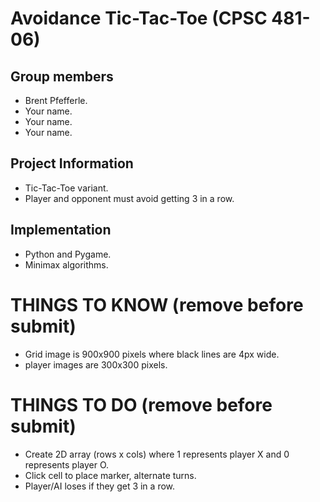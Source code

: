 # Avoidance Tic-Tac-Toe (CPSC 481-06)

## Group members
- Brent Pfefferle.
- Your name.
- Your name.
- Your name.

## Project Information
- Tic-Tac-Toe variant.
- Player and opponent must avoid getting 3 in a row.

## Implementation
- Python and Pygame.
- Minimax algorithms.

# THINGS TO KNOW (remove before submit)
- Grid image is 900x900 pixels where black lines are 4px wide.
- player images are 300x300 pixels.

# THINGS TO DO (remove before submit)
- Create 2D array (rows x cols) where 1 represents player X and 0 represents player O.
- Click cell to place marker, alternate turns.
- Player/AI loses if they get 3 in a row.